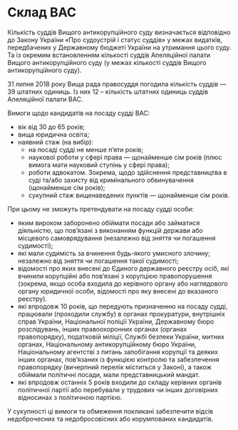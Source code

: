 # Склад ВАС

Кількість суддів Вищого антикорупційного суду визначається відповідно до Закону України «Про судоустрій і статус суддів» у межах видатків, передбачених у Державному бюджеті України на утримання цього суду. Та із окремим встановленням кількості суддів Апеляційної палати Вищого антикорупційного суду (у межах кількості суддів Вищого антикорупційного суду).

31 липня 2018 року Вища рада правосуддя погодила кількість суддів — 39 штатних одиниць. Із них 12 – кількість штатних одиниць суддів Апеляційної палати ВАС.

Вимоги щодо кандидатів на посаду судді ВАС: 
* вік від 30 до 65 років;
* вища юридична освіта;
* наявний стаж (на вибір): 
	* на посаді судді не менше п’яти років;
	* наукової роботи у сфері права — щонайменше сім років (плюс вимога мати науковий ступінь у сфері права);
	* роботи адвокатом. Зокрема, щодо здійснення представництва в суді та/або захисту від кримінального обвинувачення (щонайменше сім років);
	* сукупний стаж вищенаведених пунктів — щонайменше сім років.

При цьому не зможуть претендувати на посаду судді особи: 
* яким вироком заборонено обіймати посади або займатися діяльністю, що пов’язані з виконанням функцій держави або місцевого самоврядування (незалежно від зняття чи погашення судимості);
* які мали судимість за вчинення будь-якого умисного злочину; незалежно від зняття чи погашення такої судимості;
* відомості про яких внесені до Єдиного державного реєстру осіб, які вчинили корупційні або пов’язані з корупцією правопорушення (зокрема, якщо особа входила до керівного органу або наглядового органу юридичної особи, відомості про яку внесені до вказаного реєстру).
* які впродовж 10 років, що передують призначенню на посаду судді, працювали (проходили службу) в органах прокуратури, внутрішніх справ України, Національної поліції України, Державному бюро розслідувань, інших правоохоронних органах (органах правопорядку), податковій міліції, Службі безпеки України, митних органах, Національному антикорупційному бюро України, Національному агентстві з питань запобігання корупції та деяких інших органах, пов’язаних із функцією контролю та забезпечення правопорядку (вичерпний перелік міститься у Законі), а також обіймали політичні посади, мали представницький мандат. 
* які впродовж останніх 5 років входили до складу керівних органів політичної партії або перебували у трудових чи інших договірних відносинах з політичною партією.

У сукупності ці вимоги та обмеження покликані забезпечити відсів недоброчесних та недобросовісних або корумпованих кандидатів. 
